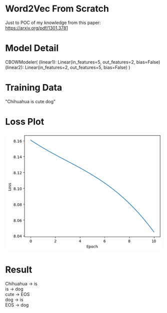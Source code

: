 # Word2Vec From Scratch

Just to POC of my knowledge from this paper: https://arxiv.org/pdf/1301.3781

# Model Detail

CBOWModeler(
  (linear1): Linear(in_features=5, out_features=2, bias=False)
  (linear2): Linear(in_features=2, out_features=5, bias=False)
)

# Training Data

"Chihuahua is cute dog"

# Loss Plot

![alt text](./loss.png "loss.png")

# Result

Chihuahua -> is<br>
is -> dog<br>
cute -> EOS<br>
dog -> is<br>
EOS -> dog<br>